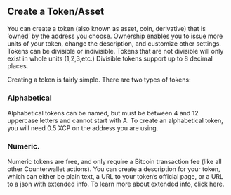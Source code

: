 Create a Token/Asset
---------------------------

You can create a token (also known as asset, coin, derivative) that is ‘owned’ by the address you choose. Ownership enables you to issue more units of your token, change the description, and customize other settings. Tokens can be divisible or indivisible. Tokens that are not divisible will only exist in whole units (1,2,3,etc.) Divisible tokens support up to 8 decimal places.  

Creating a token is fairly simple. There are two types of tokens: 

### Alphabetical 

Alphabetical tokens can be named, but must be between 4 and 12 uppercase letters and cannot start with A. To create an alphabetical token, you will need 0.5 XCP on the address you are using.

### Numeric.

Numeric tokens are free, and only require a Bitcoin transaction fee (like all other Counterwallet actions). You can create a description for your token, which can either be plain text, a URL to your token’s official page, or a URL to a json with extended info. To learn more about extended info, click here. 


